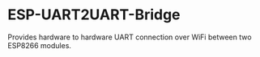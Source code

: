 # ESP-UART2UART-Bridge
Provides hardware to hardware UART connection over WiFi between two ESP8266 modules.
